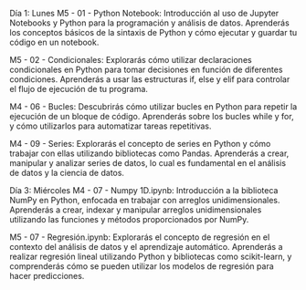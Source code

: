 Día 1: Lunes
M5 - 01 - Python Notebook: Introducción al uso de Jupyter Notebooks y Python para la programación y análisis de datos. Aprenderás los conceptos básicos de la sintaxis de Python y cómo ejecutar y guardar tu código en un notebook.

M5 - 02 - Condicionales: Explorarás cómo utilizar declaraciones condicionales en Python para tomar decisiones en función de diferentes condiciones. Aprenderás a usar las estructuras if, else y elif para controlar el flujo de ejecución de tu programa.

M4 - 06 - Bucles: Descubrirás cómo utilizar bucles en Python para repetir la ejecución de un bloque de código. Aprenderás sobre los bucles while y for, y cómo utilizarlos para automatizar tareas repetitivas.

M4 - 09 - Series: Explorarás el concepto de series en Python y cómo trabajar con ellas utilizando bibliotecas como Pandas. Aprenderás a crear, manipular y analizar series de datos, lo cual es fundamental en el análisis de datos y la ciencia de datos.

Día 3: Miércoles
M4 - 07 - Numpy 1D.ipynb: Introducción a la biblioteca NumPy en Python, enfocada en trabajar con arreglos unidimensionales. Aprenderás a crear, indexar y manipular arreglos unidimensionales utilizando las funciones y métodos proporcionados por NumPy.

M5 - 07 - Regresión.ipynb: Explorarás el concepto de regresión en el contexto del análisis de datos y el aprendizaje automático. Aprenderás a realizar regresión lineal utilizando Python y bibliotecas como scikit-learn, y comprenderás cómo se pueden utilizar los modelos de regresión para hacer predicciones.
